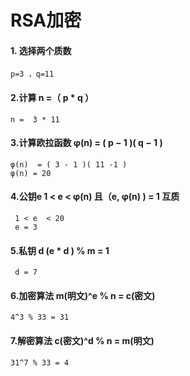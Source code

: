 #  RSA加密

#### 1. 选择两个质数

```
p=3 ，q=11
```

#### 2.计算 n =（ p * q ）

```
n =  3 * 11
```

#### 3.计算欧拉函数 φ(n) = ( p − 1 )( q − 1 )

```
φ(n)  = ( 3 - 1 )( 11 -1 )
φ(n) = 20
```

#### 4.公钥e 1 < e < φ(n) 且（e, φ(n) ) = 1 互质

```
 1 < e  < 20
 e = 3
```

#### 5.私钥 d (e * d ) % m = 1

```
 d = 7
```

#### 6.加密算法 m(明文)^e % n = c(密文)

```
4^3 % 33 = 31
```

#### 7.解密算法 c(密文)^d % n = m(明文)

```
31^7 % 33 = 4
```
